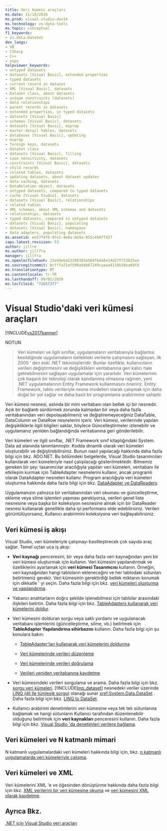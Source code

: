 ```yaml
---
title: Veri kümesi araçları
ms.date: 11/15/2016
ms.prod: visual-studio-dev14
ms.technology: vs-data-tools
ms.topic: conceptual
f1_keywords:
- vs.data.DataSet
dev_langs:
- VB
- CSharp
- C++
- aspx
helpviewer_keywords:
- untyped datasets
- datasets [Visual Basic], extended properties
- typed datasets
- current record in dataset
- XML [Visual Basic], datasets
- DataSet class, about datasets
- unique constraints (datasets)
- data relationships
- parent records in datasets
- extended properties, in typed datasets
- datasets [Visual Basic]
- schemas [Visual Basic], datasets
- datasets [Visual Basic], msprop
- master-detail tables, datasets
- databases [Visual Basic], updating
- msprop
- foreign keys, datasets
- DataSet class
- datasets [Visual Basic], filling
- case sensitivity, datasets
- constraints [Visual Basic], datasets
- child records
- related tables, datasets
- updating datasets, about dataset updates
- data caching, datasets
- DataRelation object, datasets
- untyped datasets, compared to typed datasets
- cache [Visual Studio], datasets
- datasets [Visual Basic], relationships
- related tables
- XML schemas, about XML schemas and datasets
- relationships, datasets
- typed datasets, compared to untyped datasets
- datasets [Visual Basic], populating
- datasets [Visual Basic], namespace
- data adapters, populating datasets
ms.assetid: ee57f4f6-9fe1-4e0a-be9a-955c486ff427
caps.latest.revision: 53
author: jillre
ms.author: jillfra
manager: jillfra
ms.openlocfilehash: 23e4deba53288383a569f6da6e14d27f723825ee
ms.sourcegitcommit: 6cfffa72af599a9d667249caaaa411bb28ea69fd
ms.translationtype: MT
ms.contentlocale: tr-TR
ms.lasthandoff: 09/02/2020
ms.locfileid: "72657377"
---
```

# <a name="dataset-tools-in-visual-studio"></a>Visual Studio'daki veri kümesi araçları
[!INCLUDE[vs2017banner](../includes/vs2017banner.md)]

NOTUN
> Veri kümeleri ve ilgili sınıflar, uygulamaların veritabanıyla bağlantısı kesildiğinde uygulamaların bellekteki verilerle çalışmasını sağlayan, ilk 2000 ' den eski .NET teknolojileridir. Bunlar özellikle, kullanıcıların verileri değiştirmesini ve değişiklikleri veritabanına geri kalıcı hale getirebilmesini sağlayan uygulamalar için yararlıdır. Veri kümelerinin çok başarılı bir teknoloji olarak kanıtlanmış olmasına rağmen, yeni .NET uygulamalarının Entity Framework kullanmasını öneririz. Entity Framework, tablo verileriyle nesne modelleri olarak çalışmak için daha doğal bir yol sağlar ve daha basit bir programlama arabirimine sahiptir.

 Veri kümesi nesnesi, aslında bir mini veritabanı olan bellek içi bir nesnedir. Açık bir bağlantı sürdürmek zorunda kalmadan bir veya daha fazla veritabanından veri depolayabilmeniz ve değiştiremeyeceğiniz DataTable, DataColumn ve DataRow nesnelerini içerir. Veri kümesi, verilerinde yapılan değişikliklerle ilgili bilgileri saklar, böylece Güncelleştirmeler izlenebilir ve uygulamanız yeniden bağlandığında veritabanına geri gönderilebilir.

 Veri kümeleri ve ilgili sınıflar, .NET Framework sınıf kitaplığındaki System. Data ad alanında tanımlanmıştır. Kodda dinamik olarak veri kümeleri oluşturabilir ve değiştirebilirsiniz. Bunun nasıl yapılacağı hakkında daha fazla bilgi için bkz. ADO.NET. Bu bölümdeki belgelerde, Visual Studio tasarımcıları kullanılarak veri kümeleriyle nasıl çalışılacağı gösterilmektedir. Bilmemiz gereken bir şey: tasarımcılar aracılığıyla yapılan veri kümeleri, veritabanı ile etkileşim kurmak için TableAdapter nesnelerini kullanır, ancak programlı olarak DataAdapter nesneleri kullanır. Program aracılığıyla veri kümeleri oluşturma hakkında daha fazla bilgi için bkz. [DataAdapter ve DataReaders](https://msdn.microsoft.com/library/cc952ca2-ec19-46ab-9189-15174b52cb74).

 Uygulamanızın yalnızca bir veritabanından veri okuması ve güncelleştirme, ekleme veya silme işlemleri yapması gerekiyorsa, verileri genel liste nesnesine veya başka bir koleksiyon nesnesine almak için bir DataReader nesnesi kullanarak genellikle daha iyi performans elde edebilirsiniz. Verileri görüntülüyorsanız, Kullanıcı arabirimini koleksiyona veri bağlayabilirsiniz.

## <a name="dataset-workflow"></a>Veri kümesi iş akışı
 Visual Studio, veri kümeleriyle çalışmayı basitleştirecek çok sayıda araç sağlar. Temel uçtan uca iş akışı:

- **Veri kaynağı** penceresini, bir veya daha fazla veri kaynağından yeni bir veri kümesi oluşturmak için kullanın. Veri kümesini yapılandırmak ve özelliklerini ayarlamak için **veri kümesi Tasarımcısı** kullanın. Örneğin, veri kaynağından hangi tabloların ekleneceğini ve her tablodaki sütunları belirtmeniz gerekir. Veri kümesinin gerektirdiği bellek miktarını korumak için dikkatle ' yi seçin. Daha fazla bilgi için bkz. [veri kümeleri oluşturma ve yapılandırma](../data-tools/create-and-configure-datasets-in-visual-studio.md).

- Yabancı anahtarların doğru şekilde işlenebilmesi için tablolar arasındaki ilişkileri belirtin. Daha fazla bilgi için bkz. [TableAdapters kullanarak veri kümelerini doldur](../data-tools/fill-datasets-by-using-tableadapters.md).

- Veri kümesini dolduran sorgu veya saklı yordamı ve uygulanacak veritabanı işlemlerini (güncelleştirme, silme, vb.) belirtmek için **TableAdapter Yapılandırma sihirbazını** kullanın. Daha fazla bilgi için şu konulara bakın:

  - [TableAdapter'ları kullanarak veri kümelerini doldurma](../data-tools/fill-datasets-by-using-tableadapters.md)

  - [Veri kümelerinde verileri düzenleme](../data-tools/edit-data-in-datasets.md)

  - [Veri kümelerinde verileri doğrulama](../data-tools/validate-data-in-datasets.md)

  - [Verileri yeniden veritabanına kaydetme](../data-tools/save-data-back-to-the-database.md)

- Veri kümesindeki verileri sorgulama ve arama. Daha fazla bilgi için bkz. [sorgu veri kümeleri](../data-tools/query-datasets.md). [!INCLUDE[linq_dataset](../includes/linq-dataset-md.md)] nesnedeki veriler üzerinde [LINQ (dil Ile tümleşik sorgu)](https://msdn.microsoft.com/library/a73c4aec-5d15-4e98-b962-1274021ea93d) olanağı sunar <xref:System.Data.DataSet> . Daha fazla bilgi için bkz. [LINQ to DataSet](https://msdn.microsoft.com/library/743e3755-3ecb-45a2-8d9b-9ed41f0dcf17).

- Kullanıcı arabirimi denetimlerini veri kümesine veya tek tek sütunlarına bağlamak ve hangi sütunların Kullanıcı tarafından düzenlenebilir olduğunu belirtmek için **veri kaynakları** penceresini kullanın. Daha fazla bilgi için bkz. [Visual Studio 'da denetimleri verilere bağlama](../data-tools/bind-controls-to-data-in-visual-studio.md).

## <a name="datasets-and-n-tier-architecture"></a>Veri kümeleri ve N katmanlı mimari
 N katmanlı uygulamalardaki veri kümeleri hakkında bilgi için, bkz. [n katmanlı uygulamalarda veri kümeleriyle çalışma](../data-tools/work-with-datasets-in-n-tier-applications.md).

## <a name="datasets-and-xml"></a>Veri kümeleri ve XML
 Veri kümelerini XML 'e ve öğesinden dönüştürme hakkında daha fazla bilgi için bkz. [XML verilerini bir veri kümesine okuma](../data-tools/read-xml-data-into-a-dataset.md) ve [veri kümesini XML olarak kaydetme](../data-tools/save-a-dataset-as-xml.md).

## <a name="see-also"></a>Ayrıca Bkz.
 [.NET için Visual Studio veri araçları](../data-tools/visual-studio-data-tools-for-dotnet.md)
